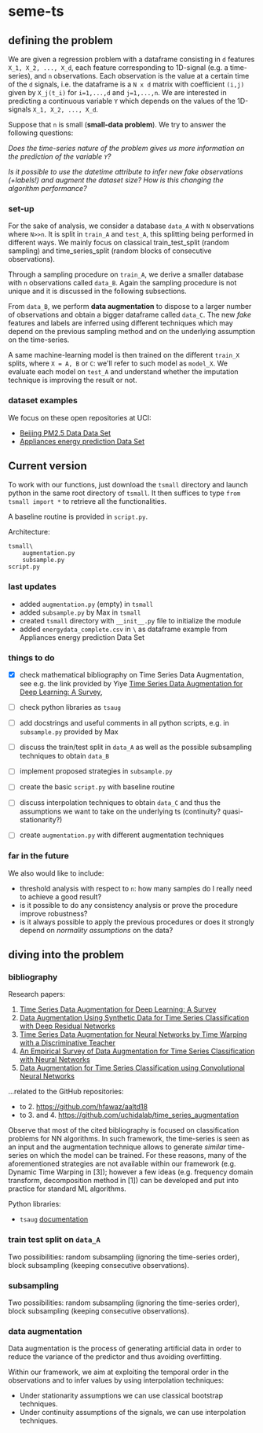 # seme-ts

## defining the problem
We are given a regression problem with a dataframe consisting in `d` features `X_1, X_2, ..., X_d`,  each feature corresponding to 1D-signal  (e.g. a time-series), and `n` observations. Each observation is the value at a certain time of the `d` signals, i.e. the dataframe is a `N x d` matrix with coefficient `(i,j)` given by `X_j(t_i)` for `i=1,...,d` and `j=1,...,n`. We are interested in predicting a continuous variable `Y` which depends on the values of the 1D-signals `X_1, X_2, ..., X_d`.

Suppose that `n` is small (**small-data problem**). We try to answer the following questions:

*Does the time-series nature of the problem gives us more information on the prediction of the variable `Y`?*

*Is it possible to use the datetime attribute to infer new fake observations (+labels!) and augment the dataset size? How is this changing the algorithm performance?*

### set-up
For the sake of analysis, we consider a database `data_A` with `N` observations where `N>>n`. It is split in `train_A` and `test_A`, this splitting being performed in different ways. We mainly focus on classical train_test_split (random sampling) and time_series_split (random blocks of consecutive observations).

Through a sampling procedure on `train_A`, we derive a smaller database with `n` observations called `data_B`. Again the sampling procedure is not unique and it is discussed in the following subsections.

From `data_B`, we perform **data augmentation** to dispose to a larger number of observations and obtain a bigger dataframe called `data_C`.
The new *fake* features and labels are inferred using different techniques which may depend on the previous sampling method and on the underlying assumption on the time-series.

A same machine-learning model is then trained on the different `train_X` splits, where `X = A, B` or `C`: we'll refer to such model as `model_X`. We evaluate each model on `test_A` and understand whether the imputation technique is improving the result or not.

### dataset examples
We focus on these open repositories at UCI:
 - [Beijing PM2.5 Data Data Set](https://archive.ics.uci.edu/ml/datasets/Beijing+PM2.5+Data)
 - [Appliances energy prediction Data Set](https://archive.ics.uci.edu/ml/datasets/Appliances+energy+prediction)

## Current version
To work with our functions, just download the `tsmall` directory and launch python in the same root directory of `tsmall`. It then suffices to type `from tsmall import *` to retrieve all the functionalities.

A baseline routine is provided in `script.py`.

Architecture:
```
tsmall\
    augmentation.py
    subsample.py
script.py
```

### last updates
 - added `augmentation.py` (empty) in `tsmall`
 - added `subsample.py` by Max in `tsmall`
 - created `tsmall` directory with `__init__.py` file to initialize the module
 - added `energydata_complete.csv` in `\` as dataframe example from Appliances energy prediction Data Set


### things to do
 - [x] check mathematical bibliography on Time Series Data Augmentation, see e.g. the link provided by Yiye [Time Series Data Augmentation for Deep Learning: A Survey](https://arxiv.org/pdf/2002.12478.pdf),
 - [ ] check python libraries as `tsaug`
 - [ ] add docstrings and useful comments in all python scripts, e.g. in `subsample.py` provided by Max
 - [ ] discuss the train/test split in `data_A` as well as the possible subsampling techniques to obtain `data_B`
 - [ ] implement proposed strategies in `subsample.py`
 - [ ] create the basic `script.py` with baseline routine
 - [ ] discuss interpolation techniques to obtain `data_C` and thus the assumptions we want to take on the underlying ts (continuity? quasi-stationarity?)
 - [ ] create `augmentation.py` with different augmentation techniques


### far in the future
 We also would like to include:
  - threshold analysis with respect to `n`: how many samples do I really need to achieve a good result?
  - is it possible to do any consistency analysis or prove the procedure improve robustness?
  - is it always possible to apply the previous procedures or does it strongly depend on *normality assumptions* on the data?

## diving into the problem

### bibliography
Research papers:
 1. [Time Series Data Augmentation for Deep Learning: A Survey](https://arxiv.org/abs/2002.12478)
 2. [Data Augmentation Using Synthetic Data for Time Series Classification with Deep Residual Networks](https://arxiv.org/abs/1808.02455)
 3. [Time Series Data Augmentation for Neural Networks by Time Warping with a Discriminative Teacher](https://arxiv.org/abs/2004.08780)
 4. [An Empirical Survey of Data Augmentation for Time Series Classification with Neural Networks](https://arxiv.org/abs/2007.15951)
 5. [Data Augmentation for Time Series Classification using Convolutional Neural Networks](https://halshs.archives-ouvertes.fr/halshs-01357973)

...related to the GitHub repositories:
 - to 2. https://github.com/hfawaz/aaltd18
 - to 3. and 4. https://github.com/uchidalab/time_series_augmentation

 Observe that most of the cited bibliography is focused on classification problems for NN algorithms. In such framework, the time-series is seen as an input and the augmentation technique allows to generate *similar* time-series on which the model can be trained. For these reasons, many of the aforementioned strategies are not available within our framework (e.g. Dynamic Time Warping in [3]); however a few ideas (e.g. frequency domain transform, decomposition method in [1]) can be developed and put into practice for standard ML algorithms.

 Python libraries:
 - `tsaug` [documentation](https://tsaug.readthedocs.io/en/stable/index.html)

### train test split on `data_A`
Two possibilities: random subsampling (ignoring the time-series order), block subsampling (keeping consecutive observations).

### subsampling
Two possibilities: random subsampling (ignoring the time-series order), block subsampling (keeping consecutive observations).

### data augmentation
Data augmentation is the process of generating artificial data in order to reduce the variance of the predictor and thus avoiding overfitting.


Within our framework, we aim at exploiting the temporal order in the observations and to infer values by using interpolation techniques:
 - Under stationarity assumptions we can use classical bootstrap techniques.
 - Under continuity assumptions of the signals, we can use interpolation techniques.
